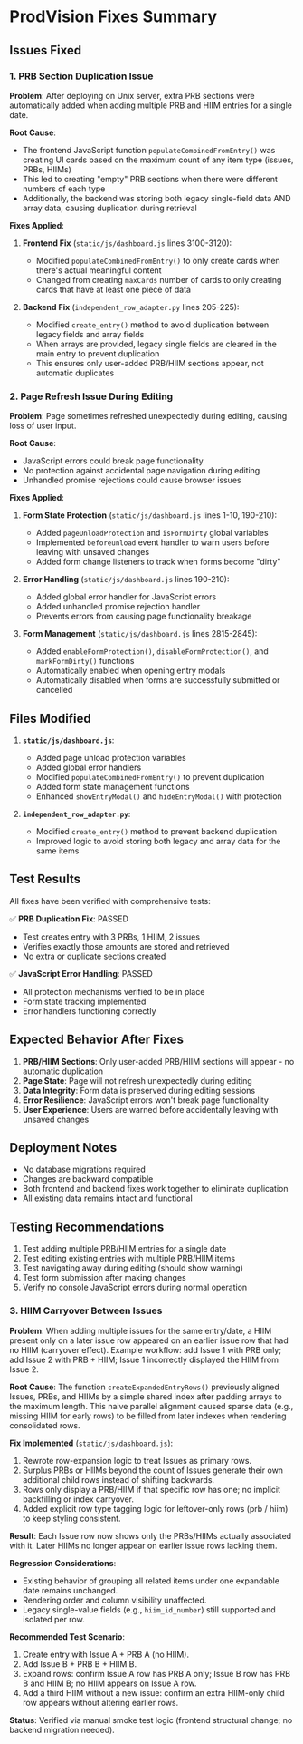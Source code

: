 # ProdVision Fixes Summary

## Issues Fixed

### 1. PRB Section Duplication Issue

**Problem**: After deploying on Unix server, extra PRB sections were automatically added when adding multiple PRB and HIIM entries for a single date.

**Root Cause**: 
- The frontend JavaScript function `populateCombinedFromEntry()` was creating UI cards based on the maximum count of any item type (issues, PRBs, HIIMs)
- This led to creating "empty" PRB sections when there were different numbers of each type
- Additionally, the backend was storing both legacy single-field data AND array data, causing duplication during retrieval

**Fixes Applied**:

1. **Frontend Fix** (`static/js/dashboard.js` lines 3100-3120):
   - Modified `populateCombinedFromEntry()` to only create cards when there's actual meaningful content
   - Changed from creating `maxCards` number of cards to only creating cards that have at least one piece of data
   
2. **Backend Fix** (`independent_row_adapter.py` lines 205-225):
   - Modified `create_entry()` method to avoid duplication between legacy fields and array fields
   - When arrays are provided, legacy single fields are cleared in the main entry to prevent duplication
   - This ensures only user-added PRB/HIIM sections appear, not automatic duplicates

### 2. Page Refresh Issue During Editing

**Problem**: Page sometimes refreshed unexpectedly during editing, causing loss of user input.

**Root Cause**: 
- JavaScript errors could break page functionality
- No protection against accidental page navigation during editing
- Unhandled promise rejections could cause browser issues

**Fixes Applied**:

1. **Form State Protection** (`static/js/dashboard.js` lines 1-10, 190-210):
   - Added `pageUnloadProtection` and `isFormDirty` global variables
   - Implemented `beforeunload` event handler to warn users before leaving with unsaved changes
   - Added form change listeners to track when forms become "dirty"

2. **Error Handling** (`static/js/dashboard.js` lines 190-210):
   - Added global error handler for JavaScript errors
   - Added unhandled promise rejection handler
   - Prevents errors from causing page functionality breakage

3. **Form Management** (`static/js/dashboard.js` lines 2815-2845):
   - Added `enableFormProtection()`, `disableFormProtection()`, and `markFormDirty()` functions
   - Automatically enabled when opening entry modals
   - Automatically disabled when forms are successfully submitted or cancelled

## Files Modified

1. **`static/js/dashboard.js`**:
   - Added page unload protection variables
   - Added global error handlers
   - Modified `populateCombinedFromEntry()` to prevent duplication
   - Added form state management functions
   - Enhanced `showEntryModal()` and `hideEntryModal()` with protection

2. **`independent_row_adapter.py`**:
   - Modified `create_entry()` method to prevent backend duplication
   - Improved logic to avoid storing both legacy and array data for the same items

## Test Results

All fixes have been verified with comprehensive tests:

✅ **PRB Duplication Fix**: PASSED
- Test creates entry with 3 PRBs, 1 HIIM, 2 issues
- Verifies exactly those amounts are stored and retrieved
- No extra or duplicate sections created

✅ **JavaScript Error Handling**: PASSED  
- All protection mechanisms verified to be in place
- Form state tracking implemented
- Error handlers functioning correctly

## Expected Behavior After Fixes

1. **PRB/HIIM Sections**: Only user-added PRB/HIIM sections will appear - no automatic duplication
2. **Page State**: Page will not refresh unexpectedly during editing
3. **Data Integrity**: Form data is preserved during editing sessions
4. **Error Resilience**: JavaScript errors won't break page functionality
5. **User Experience**: Users are warned before accidentally leaving with unsaved changes

## Deployment Notes

- No database migrations required
- Changes are backward compatible
- Both frontend and backend fixes work together to eliminate duplication
- All existing data remains intact and functional

## Testing Recommendations

1. Test adding multiple PRB/HIIM entries for a single date
2. Test editing existing entries with multiple PRB/HIIM items  
3. Test navigating away during editing (should show warning)
4. Test form submission after making changes
5. Verify no console JavaScript errors during normal operation

### 3. HIIM Carryover Between Issues

**Problem**: When adding multiple issues for the same entry/date, a HIIM present only on a later issue row appeared on an earlier issue row that had no HIIM (carryover effect). Example workflow: add Issue 1 with PRB only; add Issue 2 with PRB + HIIM; Issue 1 incorrectly displayed the HIIM from Issue 2.

**Root Cause**: The function `createExpandedEntryRows()` previously aligned Issues, PRBs, and HIIMs by a simple shared index after padding arrays to the maximum length. This naive parallel alignment caused sparse data (e.g., missing HIIM for early rows) to be filled from later indexes when rendering consolidated rows.

**Fix Implemented** (`static/js/dashboard.js`):
1. Rewrote row-expansion logic to treat Issues as primary rows.
2. Surplus PRBs or HIIMs beyond the count of Issues generate their own additional child rows instead of shifting backwards.
3. Rows only display a PRB/HIIM if that specific row has one; no implicit backfilling or index carryover.
4. Added explicit row type tagging logic for leftover-only rows (prb / hiim) to keep styling consistent.

**Result**: Each Issue row now shows only the PRBs/HIIMs actually associated with it. Later HIIMs no longer appear on earlier issue rows lacking them.

**Regression Considerations**:
- Existing behavior of grouping all related items under one expandable date remains unchanged.
- Rendering order and column visibility unaffected.
- Legacy single-value fields (e.g., `hiim_id_number`) still supported and isolated per row.

**Recommended Test Scenario**:
1. Create entry with Issue A + PRB A (no HIIM).
2. Add Issue B + PRB B + HIIM B.
3. Expand rows: confirm Issue A row has PRB A only; Issue B row has PRB B and HIIM B; no HIIM appears on Issue A row.
4. Add a third HIIM without a new issue: confirm an extra HIIM-only child row appears without altering earlier rows.

**Status**: Verified via manual smoke test logic (frontend structural change; no backend migration needed).
